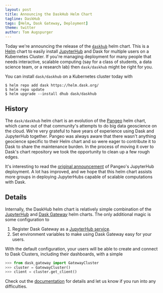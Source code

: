 ```yaml
---
layout: post
title: Announcing the DaskHub Helm Chart
tagline: DaskHub
tags: [Helm, Dask Gateway, Deployment]
theme: twitter
author: Tom Augspurger
---
```


Today we're announcing the release of the
[`daskhub`](https://github.com/dask/helm-chart/blob/master/daskhub/README.md)
helm chart. This is a [Helm](https://helm.sh/) chart to easily install
[JupyterHub](https://jupyter.org/hub) and Dask for multiple users on a
Kubernetes Cluster. If you're managing deployment for many people that needs
interactive, scalable computing (say for a class of students, a data science
team, or a research lab) then `dask/daskhub` might be right for you.

You can install ``dask/daskhub`` on a Kubernetes cluster today with

```console
$ helm repo add dask https://helm.dask.org/
$ helm repo update
$ helm upgrade --install dhub dask/daskhub
```

## History

The `dask/daskhub` helm chart is an evolution of the [Pangeo](http://pangeo.io/)
helm chart, which came out of that community's attempts to do big data
geoscience on the cloud. We're very grateful to have years of experience using
Dask and JupyterHub together. Pangeo was always aware that there wasn't anything
geocience specific to their Helm chart and so were eager to contribute it to
Dask to share the maintenance burden. In the process of moving it over to Dask's
chart repository we took the opportunity to clean up a few rough edges.

It's interesting to read the [original
announcement](https://blog.dask.org/2018/01/22/pangeo-2) of Pangeo's JupyterHub
deployment. A lot has improved, and we hope that this helm chart assists more
groups in deploying JupyterHubs capable of scalable computations with Dask.

## Details

Internally, the DaskHub helm chart is relatively simple combination of the
[JupyterHub](https://github.com/jupyterhub/zero-to-jupyterhub-k8s) and [Dask
Gateway](https://github.com/dask/dask-gateway/) helm charts. The only additional
magic is some configuration to

1. Register Dask Gateway as a [JupyterHub
   service](https://jupyterhub.readthedocs.io/en/stable/reference/services.html).
2. Set environment variables to make using Dask Gateway easy for your users.

With the default configuration, your users will be able to create and connect to
Dask Clusters, including their dashboards, with a simple

```python
>>> from dask_gateway import GatewayCluster
>>> cluster = GatewayCluster()
>>> client = cluster.get_client()
```

Check out the
[documentation](https://docs.dask.org/en/latest/setup/kubernetes-helm.html) for
details and let us know if you run into any difficulties.

